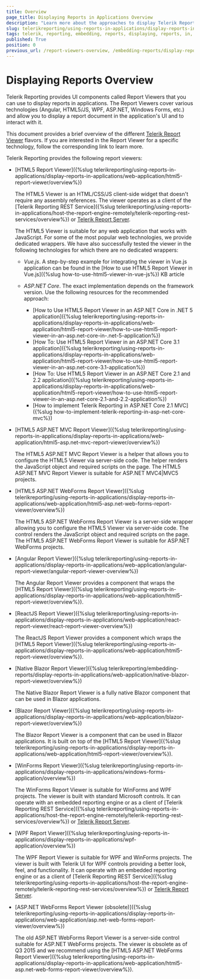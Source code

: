 ```yaml
---
title: Overview
page_title: Displaying Reports in Applications Overview
description: "Learn more about the approaches to display Telerik Reporting reports in the supported desktop and web applications."
slug: telerikreporting/using-reports-in-applications/display-reports-in-applications/overview
tags: telerik, reporting, embedding, reports, displaying, reports, in, applications, overview
published: True
position: 0
previous_url: /report-viewers-overview, /embedding-reports/display-reports-in-applications/
---
```


# Displaying Reports Overview

Telerik Reporting provides UI components called Report Viewers that you can use to display reports in applications. The Report Viewers cover various technologies (Angular, HTML5/JS, WPF, ASP.NET, Windows Forms, etc.) and allow you to display a report document in the application's UI and to interact with it.

This document provides a brief overview of the different [Telerik Report Viewer](https://www.telerik.com/products/reporting/delivering-viewing-exporting-reports.aspx) flavors. If you are interested in the Report Viewer for a specific technology, follow the corresponding link to learn more.

Telerik Reporting provides the following report viewers:

* [HTML5 Report Viewer]({%slug telerikreporting/using-reports-in-applications/display-reports-in-applications/web-application/html5-report-viewer/overview%})

	The HTML5 Viewer is an HTML/CSS/JS client-side widget that doesn't require any assembly references. The viewer operates as a client of the [Telerik Reporting REST Service]({%slug telerikreporting/using-reports-in-applications/host-the-report-engine-remotely/telerik-reporting-rest-services/overview%}) or [Telerik Report Server](https://www.telerik.com/report-server).

	The HTML5 Viewer is suitable for any web application that works with JavaScript. For some of the most popular web technologies, we provide dedicated wrappers. We have also successfully tested the viewer in the following technologies for which there are no dedicated wrappers:

	+ *Vue.js*. A step-by-step example for integrating the viewer in Vue.js application can be found in the [How to use HTML5 Report Viewer in Vue.js]({%slug how-to-use-html5-viewer-in-vue-js%}) KB article
	+ *ASP.NET Core*. The exact implementation depends on the framework version. Use the following resources for the recommended approach:

		- [How to Use HTML5 Report Viewer in an ASP.NET Core in .NET 5 application]({%slug telerikreporting/using-reports-in-applications/display-reports-in-applications/web-application/html5-report-viewer/how-to-use-html5-report-viewer-in-an-asp.net-core-in-.net-5-application%})
		- [How To: Use HTML5 Report Viewer in an ASP.NET Core 3.1 application]({%slug telerikreporting/using-reports-in-applications/display-reports-in-applications/web-application/html5-report-viewer/how-to-use-html5-report-viewer-in-an-asp.net-core-3.1-application%})
		- [How To: Use HTML5 Report Viewer in an ASP.NET Core 2.1 and 2.2 application]({%slug telerikreporting/using-reports-in-applications/display-reports-in-applications/web-application/html5-report-viewer/how-to-use-html5-report-viewer-in-an-asp.net-core-2.1-and-2.2-application%})
		- [How to implement Telerik Reporting in ASP.NET Core 2.1 MVC]({%slug how-to-implement-telerik-reporting-in-asp-net-core-mvc%})

* [HTML5 ASP.NET MVC Report Viewer]({%slug telerikreporting/using-reports-in-applications/display-reports-in-applications/web-application/html5-asp.net-mvc-report-viewer/overview%})

	The HTML5 ASP.NET MVC Report Viewer is a helper that allows you to configure the HTML5 Viewer via server-side code. The helper renders the JavaScript object and required scripts on the page. The HTML5 ASP.NET MVC Report Viewer is suitable for ASP.NET MVC4|MVC5 projects.

* [HTML5 ASP.NET WebForms Report Viewer]({%slug telerikreporting/using-reports-in-applications/display-reports-in-applications/web-application/html5-asp.net-web-forms-report-viewer/overview%})

	The HTML5 ASP.NET WebForms Report Viewer is a server-side wrapper allowing you to configure the HTML5 Viewer via server-side code. The control renders the JavaScript object and required scripts on the page. The HTML5 ASP.NET WebForms Report Viewer is suitable for ASP.NET WebForms projects.

* [Angular Report Viewer]({%slug telerikreporting/using-reports-in-applications/display-reports-in-applications/web-application/angular-report-viewer/angular-report-viewer-overview%})

	The Angular Report Viewer provides a component that wraps the [HTML5 Report Viewer]({%slug telerikreporting/using-reports-in-applications/display-reports-in-applications/web-application/html5-report-viewer/overview%}).

* [ReactJS Report Viewer]({%slug telerikreporting/using-reports-in-applications/display-reports-in-applications/web-application/react-report-viewer/react-report-viewer-overview%})

	The ReactJS Report Viewer provides a component which wraps the [HTML5 Report Viewer]({%slug telerikreporting/using-reports-in-applications/display-reports-in-applications/web-application/html5-report-viewer/overview%}).

* [Native Blazor Report Viewer]({%slug telerikreporting/embedding-reports/display-reports-in-applications/web-application/native-blazor-report-viewer/overview%})

	The Native Blazor Report Viewer is a fully native Blazor component that can be used in Blazor applications.

* [Blazor Report Viewer]({%slug telerikreporting/using-reports-in-applications/display-reports-in-applications/web-application/blazor-report-viewer/overview%})

	The Blazor Report Viewer is a component that can be used in Blazor applications. It is built on top of the [HTML5 Report Viewer]({%slug telerikreporting/using-reports-in-applications/display-reports-in-applications/web-application/html5-report-viewer/overview%}).

* [WinForms Report Viewer]({%slug telerikreporting/using-reports-in-applications/display-reports-in-applications/windows-forms-application/overview%})

	The WinForms Report Viewer is suitable for WinForms and WPF projects. The viewer is built with standard Microsoft controls. It can operate with an embedded reporting engine or as a client of [Telerik Reporting REST Service]({%slug telerikreporting/using-reports-in-applications/host-the-report-engine-remotely/telerik-reporting-rest-services/overview%}) or [Telerik Report Server](https://www.telerik.com/report-server).

* [WPF Report Viewer]({%slug telerikreporting/using-reports-in-applications/display-reports-in-applications/wpf-application/overview%})

	The WPF Report Viewer is suitable for WPF and WinForms projects. The viewer is built with Telerik UI for WPF controls providing a better look, feel, and functionality. It can operate with an embedded reporting engine or as a client of [Telerik Reporting REST Service]({%slug telerikreporting/using-reports-in-applications/host-the-report-engine-remotely/telerik-reporting-rest-services/overview%}) or [Telerik Report Server](https://www.telerik.com/report-server).

* [ASP.NET WebForms Report Viewer (obsolete)]({%slug telerikreporting/using-reports-in-applications/display-reports-in-applications/web-application/asp.net-web-forms-report-viewer/overview%})

	The old ASP.NET WebForms Report Viewer is a server-side control suitable for ASP.NET WebForms projects. The viewer is obsolete as of Q3 2015 and we recommend using the [HTML5 ASP.NET WebForms Report Viewer]({%slug telerikreporting/using-reports-in-applications/display-reports-in-applications/web-application/html5-asp.net-web-forms-report-viewer/overview%}).
